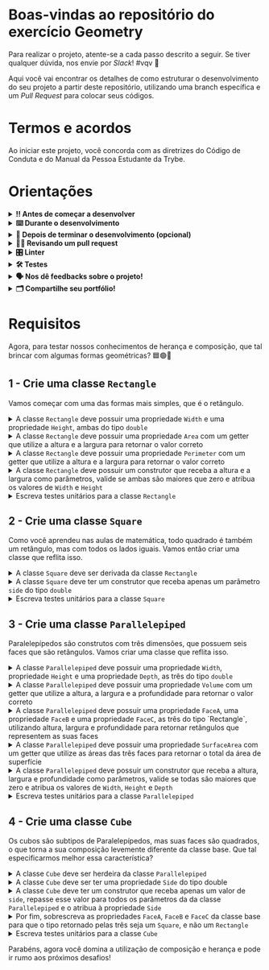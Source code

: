 # Boas-vindas ao repositório do exercício Geometry

Para realizar o projeto, atente-se a cada passo descrito a seguir. Se tiver qualquer dúvida, nos envie por _Slack_! #vqv 🚀

Aqui você vai encontrar os detalhes de como estruturar o desenvolvimento do seu projeto a partir deste repositório, utilizando uma branch específica e um _Pull Request_ para colocar seus códigos.

# Termos e acordos

Ao iniciar este projeto, você concorda com as diretrizes do Código de Conduta e do Manual da Pessoa Estudante da Trybe.

# Orientações

<details>
  <summary><strong>‼️ Antes de começar a desenvolver</strong></summary><br />

  1. Clone o repositório

  - Use o comando: `git clone git@github.com:tryber/acc-csharp-0x-exercise-geometry.git`.
  - Entre na pasta do repositório que você acabou de clonar:
    - `cd acc-csharp-0x-exercise-geometry`

  2. Instale as dependências
  
  - Entre na pasta `src/`.
  - Execute o comando: `dotnet restore`.
  
  3. Crie uma branch a partir da branch `master`

  - Verifique que você está na branch `master`
    - Exemplo: `git branch`
  - Se não estiver, mude para a branch `master`
    - Exemplo: `git checkout master`
  - Agora crie uma branch à qual você vai submeter os `commits` do seu projeto
    - Você deve criar uma branch no seguinte formato: `nome-de-usuario-nome-do-projeto`
    - Exemplo: `git checkout -b joaozinho-acc-0x-exercise-geometry`

  4. Adicione as mudanças ao _stage_ do Git e faça um `commit`

  - Verifique que as mudanças ainda não estão no _stage_
    - Exemplo: `git status` (deve aparecer listada a pasta _joaozinho_ em vermelho)
  - Adicione o novo arquivo ao _stage_ do Git
    - Exemplo:
      - `git add .` (adicionando todas as mudanças - _que estavam em vermelho_ - ao stage do Git)
      - `git status` (deve aparecer listado o arquivo _joaozinho/README.md_ em verde)
  - Faça o `commit` inicial
    - Exemplo:
      - `git commit -m 'iniciando o projeto x'` (fazendo o primeiro commit)
      - `git status` (deve aparecer uma mensagem tipo essa:  _nothing to commit_ )

  5. Adicione a sua branch com o novo `commit` ao repositório remoto

  - Usando o exemplo anterior: `git push -u origin joaozinho-acc-0x-exercise-geometry`

  6. Crie um novo `Pull Request` _(PR)_

  - Vá até a página de _Pull Requests_ do [repositório no GitHub](https://github.com/tryber/acc-csharp-0xexercise-geometry`/pulls)
  - Clique no botão verde _"New pull request"_
  - Clique na caixa de seleção _"Compare"_ e escolha a sua branch **com atenção**
  - Coloque um título para a sua _Pull Request_
    - Exemplo: _"Cria tela de busca"_
  - Clique no botão verde _"Create pull request"_
  - Adicione uma descrição para o _Pull Request_ e clique no botão verde _"Create pull request"_
  - **Não se preocupe em preencher mais nada por enquanto!**
  - Volte até a [página de _Pull Requests_ do repositório](https://github.com/tryber/acc-csharp-0x-exercise-geometry`/pulls) e confira que o seu _Pull Request_ está criado

</details>

<details>
  <summary><strong>⌨️ Durante o desenvolvimento</strong></summary><br/>

  - Faça `commits` das alterações que você fizer no código regularmente

  - Lembre-se sempre, após um (ou alguns) `commits` de atualizar o repositório remoto

  - Os comandos que você utilizará com mais frequência são:
    1. `git status` _(para verificar o que está em vermelho - fora do stage - e o que está em verde - no stage)_
    2. `git add` _(para adicionar arquivos ao stage do Git)_
    3. `git commit` _(para criar um commit com os arquivos que estão no stage do Git)_
    4. `git push -u origin nome-da-branch` _(para enviar o commit para o repositório remoto na primeira vez que fizer o `push` de uma nova branch)_
    5. `git push` _(para enviar o commit para o repositório remoto após o passo anterior)_

</details>

<details>
  <summary><strong>🤝 Depois de terminar o desenvolvimento (opcional)</strong></summary><br/>

  Para sinalizar que o seu projeto está pronto para o _"Code Review"_, faça o seguinte:

  - Vá até a página **DO SEU** _Pull Request_, adicione a label de _"code-review"_ e marque seus colegas:

    - No menu à direita, clique no _link_ **"Labels"** e escolha a _label_ **code-review**;

    - No menu à direita, clique no _link_ **"Assignees"** e escolha **o seu usuário**;

    - No menu à direita, clique no _link_ **"Reviewers"** e digite `students`, selecione o time `tryber/students-sd-0x`.

  Caso tenha alguma dúvida, [aqui tem um video explicativo](https://vimeo.com/362189205).

</details>

<details>
  <summary><strong>🕵🏿 Revisando um pull request</strong></summary><br />

  Use o conteúdo sobre [Code Review](https://app.betrybe.com/course/real-life-engineer/code-review) para te ajudar a revisar os _Pull Requests_.

</details>

<details>
  <summary><strong>🎛 Linter</strong></summary><br />

  Usaremos o [NetAnalyzer](https://docs.microsoft.com/pt-br/dotnet/fundamentals/code-analysis/overview) para fazer a análise estática do seu código.

  Este projeto já vem com as dependências relacionadas ao _linter_ configuradas no arquivo `.csproj`.

  O analisador já é instalado pelo plugin da `Microsoft C#` no `VSCode`. Para isso, basta fazer o download do [plugin](https://marketplace.visualstudio.com/items?itemName=ms-dotnettools.csharp) e instalá-lo.
</details>

<details>
  <summary><strong>🛠 Testes</strong></summary><br />

  O .NET já possui sua própria plataforma de testes.
  
  Este projeto já vem configurado e com suas dependências.

  ### Executando todos os testes

  Para executar os testes com o .NET, execute o comando dentro do diretório do seu projeto `src/Geometry` ou de seus testes `src/Geometry.Test`!

  ```
  dotnet test
  ```

  ### Executando um teste específico

  Para executar um teste expecífico, basta executar o comando `dotnet test --filter Name~TestMethod1`.

  :warning: **Importante:** o comando irá executar testes cujo nome contém `TestMethod1`.

  :warning: **O avaliador automático não necessariamente avalia seu projeto na ordem em que os requisitos aparecem no readme. Isso acontece para deixar o processo de avaliação mais rápido. Então, não se assuste se isso acontecer, ok?**

  ### Outras opções para testes
  - Algumas opções que podem lhe ajudar são:
    -  `-?|-h|--help`: exibem a descrição completa de como utilizar o comando.
    -  `-t|--list-tests`: lista todos os testes, ao invés de executá-los.
    -  `-v|--verbosity <LEVEL>`: define o nível de detalhe na resposta dos testes.
      - `q | quiet`
      - `m | minimal`
      - `n | normal`
      - `d | detailed`
      - `diag | diagnostic`
      - Exemplo de uso: 
         ```
           dotnet test -v diag
         ```
         ou
         ```            
           dotnet test --verbosity=diagnostic
         ``` 
</details>

<details>
  <summary><strong>🗣 Nos dê feedbacks sobre o projeto!</strong></summary><br />

Ao finalizar e submeter o projeto, não se esqueça de avaliar sua experiência preenchendo o formulário. 
**Leva menos de 3 minutos!**

[FORMULÁRIO DE AVALIAÇÃO DE PROJETO](https://be-trybe.typeform.com/to/PsefzL2e)

</details>

<details>
  <summary><strong>🗂 Compartilhe seu portfólio!</strong></summary><br />

  Você sabia que o LinkedIn é a principal rede social profissional e que compartilhar aprendizados lá é muito importante para quem deseja construir uma carreira de sucesso? Compartilhe este projeto no seu LinkedIn, marque o perfil da Trybe (@trybe) e mostre para a sua rede toda a sua evolução.

</details>

# Requisitos

Agora, para testar nossos conhecimentos de herança e composição, que tal brincar com algumas formas geométricas? 🟦🟢🔺


 
## 1 - Crie uma classe `Rectangle`

Vamos começar com uma das formas mais simples, que é o retângulo.

<details>
  <summary>A classe <code>Rectangle</code> deve possuir uma propriedade <code>Width</code> e uma propriedade <code>Height</code>, ambas do tipo <code>double</code></summary><br />

Essas propriedades irão representar a largura e a altura do retângulo, respectivamente.
  
</details>

<details>
  <summary>A classe <code>Rectangle</code> deve possuir uma propriedade <code>Area</code> com um getter que utilize a altura e a largura para retornar o valor correto</summary><br />

A área de um retângulo é igual a largura * altura. Essa propriedade não deve ter um setter.
  
</details>

<details>
  <summary>A classe <code>Rectangle</code> deve possuir uma propriedade <code>Perimeter</code> com um getter que utilize a altura e a largura para retornar o valor correto</summary><br />

O perímetro de um retângulo é igual a soma de todos os seus lados. Essa propriedade não deve ter um setter.
  
</details>

<details>
  <summary>A classe <code>Rectangle</code> deve possuir um construtor que receba a altura e a largura como parâmetros, valide se ambas são maiores que zero e atribua os valores de <code>Width</code> e <code>Height</code></summary><br />

Caso algum dos parâmetros seja negativo, deverá ser lançada uma `ArgumentException` com a mensagem `"All sides must be greater than zero"`.
  
</details>

<details>
  <summary>Escreva testes unitários para a classe <code>Rectangle</code></summary><br />

Deve ser testado o seguinte:
- A classe deve designar os valores de `Width` e `Height` corretamente
- A classe deve retornar o valor da `Area` corretamente
- A classe deve lançar uma exceção ao recebe valores menores ou iguais a zero como parâmetros
  
</details>

## 2 - Crie uma classe `Square`

Como você aprendeu nas aulas de matemática, todo quadrado é também um retângulo, mas com todos os lados iguais. Vamos então criar uma classe que reflita isso.

<details>
  <summary>A classe <code>Square</code> deve ser derivada da classe <code>Rectangle</code></summary><br />

Todo quadrado é um subtipo de retângulo, pelo que faz sentido estabelecer aqui uma relação de herança.
  
</details>

<details>
  <summary>A classe <code>Square</code> deve ter um construtor que receba apenas um parâmetro <code>side</code> do tipo <code>double</code></summary><br />

Esse construtor deve repassar o valor de `side` para ambos os parâmetros do construtor da classe base.
  
</details>

<details>
  <summary>Escreva testes unitários para a classe <code>Square</code></summary><br />

Deve ser testado o seguinte:
- A classe deve ser herdeira de `Rectangle`
- `Width` e `Height` devem ser iguais e designados corretamente
- A classe deve retornar o valor da `Area` corretamente
- A classe deve lançar uma exceção ao recebe valores menores ou iguais a zero como parâmetros

</details>
  

## 3 - Crie uma classe `Parallelepiped`

Paralelepípedos são construtos com três dimensões, que possuem seis faces que são retângulos. Vamos criar uma classe que reflita isso.

<details>
  <summary>A classe <code>Parallelepiped</code> deve possuir uma propriedade <code>Width</code>, propriedade <code>Height</code> e uma propriedade <code>Depth</code>, as três do tipo <code>double</code></summary><br />

Essas propriedades irão representar a largura, a altura e a profundidade do paralelepípedo, respectivamente.
  
</details>

<details>
  <summary>A classe <code>Parallelepiped</code> deve possuir uma propriedade <code>Volume</code> com um getter que utilize a altura, a largura e a profundidade para retornar o valor correto</summary><br />

O volume de um paralelepípedo é igual a largura * altura * profundidade. Essa propriedade não deve ter um setter.
  
</details>


<details>
  <summary>A classe <code>Parallelepiped</code> deve possuir uma propriedade <code>FaceA</code>, uma propriedade <code>FaceB</code> e uma propriedade <code>FaceC</code>, as três do tipo `Rectangle`, utilizando altura, largura e profundidade para retornar retângulos que representem as suas faces</summary><br />

As faces devem representar o seguinte:
- Produto entre altura e largura
- Produto entre altura e profundidade
- Produto entre largura e profundidade
  
</details>

<details>
  <summary>A classe <code>Parallelepiped</code> deve possuir uma propriedade <code>SurfaceArea</code> com um getter que utilize as áreas das três faces para retornar o total da área de superfície</summary><br />

Some as áreas de todas as faces para retornar o valor da área de superfície do paralelepípedo.

Dica ✏️: Lembre-se que cada uma das três faces definidas deve ter sua área somada duas vezes, pois o paralelepípedo tem 6 faces, sendo que cada uma delas se repete uma vez.
  
</details>

<details>
  <summary>A classe <code>Parallelepiped</code> deve possuir um construtor que receba a altura, largura e profundidade como parâmetros, valide se todas são maiores que zero e atribua os valores de <code>Width</code>, <code>Height</code> e <code>Depth</code></summary><br />

Caso algum dos parâmetros seja negativo, deverá ser lançada uma `ArgumentException` com a mensagem `"All sides must be greater than zero"`.
  
</details>

<details>
  <summary>Escreva testes unitários para a classe <code>Parallelepiped</code></summary><br />

Deve ser testado o seguinte:
- `Width`, `Height` e `Depth` devem ser designados corretamente
- O volume deve retornar o valor correto
- A área de superfície deve retornar o valor correto
- As faces devem retornar as áreas corretas

</details>

## 4 - Crie uma classe `Cube`
Os cubos são subtipos de Paralelepípedos, mas suas faces são quadrados, o que torna a sua composição levemente diferente da classe base. Que tal especificarmos melhor essa característica?


<details>
  <summary>A classe <code>Cube</code> deve ser herdeira da classe <code>Parallelepiped</code></summary><br />

O primeiro passo aqui é definir a relação de herança entre as duas classes.
  
</details>

<details>
  <summary>A classe <code>Cube</code> deve ser ter uma propriedade <code>Side</code> do tipo double</summary><br />

Como temos todos os lados iguais, faz sentido podermos acessar o valor dos lados sem precisar especificar de qual lado estamos falando.
  
</details>

<details>
  <summary>A classe <code>Cube</code> deve ter um construtor que receba apenas um valor de <code>side</code>, repasse esse valor para todos os parâmetros da da classe <code>Parallelepiped</code> e o atribua à propriedade <code>Side</code></summary><br />
  
</details>

<details>
  <summary>Por fim, sobrescreva as propriedades <code>FaceA</code>, <code>FaceB</code> e <code>FaceC</code> da classe base para que o tipo retornado pelas três seja um <code>Square</code>, e não um <code>Rectangle</code></summary><br />

Como não existem propriedades virtuais, para sobrescrevê-las você pode simplesmente utilizar o modificador `new`.
  
</details>

<details>
  <summary>Escreva testes unitários para a classe <code>Cube</code></summary><br />

Deve ser testado o seguinte:
- A classe deve ser herdeira de `Parallelepiped`
- `Side` deve ser designado corretamente
- Todas as faces devem ser iguais e do tipo `Square`
- O volume deve ser retornado corretamente

</details>

Parabéns, agora você domina a utilização de composição e herança e pode ir rumo aos próximos desafios!
